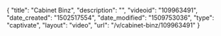 {
    "title": "Cabinet Binz",
    "description": "",
    "videoid": "109963491",
    "date_created": "1502517554",
    "date_modified": "1509753036",
    "type": "captivate",
    "layout": "video",
    "url": "\/v\/cabinet-binz\/109963491"
}